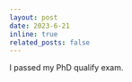 ```yaml
---
layout: post
date: 2023-6-21
inline: true
related_posts: false
---
```


I passed my PhD qualify exam.
